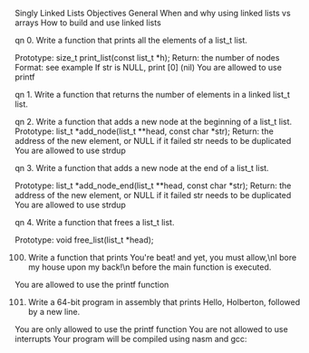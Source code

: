 Singly Linked Lists
Objectives
General
When and why using linked lists vs arrays
How to build and use linked lists

qn 0. Write a function that prints all the elements of a list_t list.

Prototype: size_t print_list(const list_t *h);
Return: the number of nodes
Format: see example
If str is NULL, print [0] (nil)
You are allowed to use printf

qn 1. Write a function that returns the number of elements in a linked list_t list.

qn 2. Write a function that adds a new node at the beginning of a list_t list.
Prototype: list_t *add_node(list_t **head, const char *str);
Return: the address of the new element, or NULL if it failed
str needs to be duplicated
You are allowed to use strdup

qn 3. Write a function that adds a new node at the end of a list_t list.

Prototype: list_t *add_node_end(list_t **head, const char *str);
Return: the address of the new element, or NULL if it failed
str needs to be duplicated
You are allowed to use strdup

qn 4. Write a function that frees a list_t list.

Prototype: void free_list(list_t *head);

100. Write a function that prints You're beat! and yet, you must allow,\nI bore my house upon my back!\n before the main function is executed.

You are allowed to use the printf function

101. Write a 64-bit program in assembly that prints Hello, Holberton, followed by a new line.

You are only allowed to use the printf function
You are not allowed to use interrupts
Your program will be compiled using nasm and gcc:
